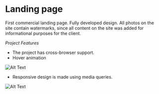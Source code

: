 # Landing page


First commercial landing page. Fully developed design. All photos on the site contain watermarks, since all content on the site was added for informational purposes for the client.

*Project Features*

- The project has cross-browser support.
- Hover animation

![Alt Text](https://media.giphy.com/media/X16ob08WhBWlPWFVNd/giphy.gif)

- Responsive design is made using media queries.


![Alt Text](https://media.giphy.com/media/vkMyg7EBgxlRsnZ3yu/giphy.gif)

